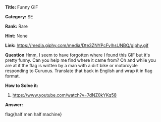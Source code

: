 **Title:** Funny GIF

**Category:** SE

**Rank:** Rare

**Hint:** None

**Link:** https://media.giphy.com/media/Dte3ZNYPcFvIhsUNBQ/giphy.gif

**Question**
Hmm, I seem to have forgotten where I found this GIF but it's pretty funny. Can you help me find where it came from? Oh and while you are at it the flag is written by a man with a dirt bike or motorcycle responding to Curuous. Translate that back in English and wrap it in flag format.

**How to Solve it:**
1. https://www.youtube.com/watch?v=7dNZ0kYKq58


**Answer:**

flag{half men half machine}